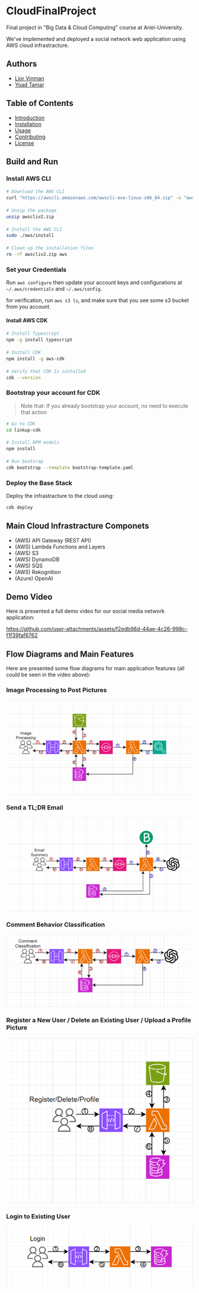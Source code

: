 # CloudFinalProject
Final project in "Big Data &amp; Cloud Computing" course at Ariel-University.

We've implemented and deployed a social network web application using AWS cloud infrastracture.

## Authors
- [Lior Vinman](https://github.com/liorvi35)
- [Yoad Tamar](https://github.com/YoadTamar)

## Table of Contents
- [Introduction](#CloudFinalProject)
- [Installation](#BuildandRun)
- [Usage](#usage)
- [Contributing](#contributing)
- [License](#license)

## Build and Run
### Install AWS CLI
```bash
# Download the AWS CLI 
curl "https://awscli.amazonaws.com/awscli-exe-linux-x86_64.zip" -o "awscliv2.zip"

# Unzip the package
unzip awscliv2.zip

# Install the AWS CLI
sudo ./aws/install

# Clean up the installation files 
rm -rf awscliv2.zip aws
```

### Set your Credentials
Run `aws configure` then update your account keys and configurations at `~/.aws/credentials` and `~/.aws/config`.

for verification, run `aws s3 ls`, and make sure that you see some s3 bucket from you account. 

#### Install AWS CDK 
```bash
# Install Typescript
npm -g install typescript

# Install CDK
npm install -g aws-cdk

# Verify that CDK Is installed
cdk --version
```

### Bootstrap your account for CDK
> Note that: If you already bootstrap your account, no need to execute that action
```bash
# Go to CDK
cd linkup-cdk

# Install NPM models
npm install

# Run bootsrap
cdk bootstrap --template bootstrap-template.yaml
```

### Deploy the Base Stack
Deploy the infrastracture to the cloud using:
```bash
cdk deploy
```

## Main Cloud Infrastracture Componets
- (AWS) API Gateway (REST API)
- (AWS) Lambda Functions and Layers
- (AWS) S3
- (AWS) DynamoDB
- (AWS) SQS
- (AWS) Rekognition
- (Azure) OpenAI


## Demo Video
Here is presented a full demo video for our social media network application:

https://github.com/user-attachments/assets/f2edb98d-44ae-4c26-998c-f1f39faf6762

## Flow Diagrams and Main Features
Here are presented some flow diagrams for main application features (all could be seen in the video above):

### Image Processing to Post Pictures
<center><img src="https://github.com/liorvi35/CloudFinalProject/blob/main/flow_diagrams/image_processing.png" alt="description of the image"></center>

### Send a TL;DR Email
<center><img src="https://github.com/liorvi35/CloudFinalProject/blob/main/flow_diagrams/email_summery.png" alt="description of the image"></center>

### Comment Behavior Classification
<center><img src="https://github.com/liorvi35/CloudFinalProject/blob/main/flow_diagrams/comment_classification.png" alt="description of the image"></center>

### Register a New User / Delete an Existing User / Upload a Profile Picture
<center><img src="https://github.com/liorvi35/CloudFinalProject/blob/main/flow_diagrams/register_delete_profile.png" alt="description of the image"></center>

### Login to Existing User
<center><img src="https://github.com/liorvi35/CloudFinalProject/blob/main/flow_diagrams/login.png" alt="description of the image"></center>


